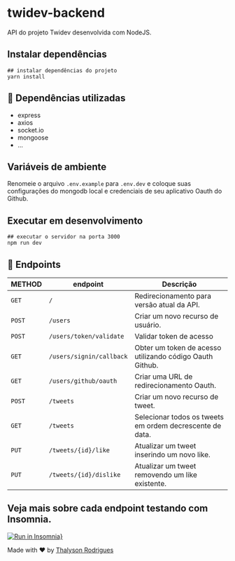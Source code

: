 # twidev-backend
API do projeto Twidev desenvolvida com NodeJS.

## Instalar dependências

```
## instalar dependências do projeto
yarn install
```

## :rocket: Dependências utilizadas

- express
- axios
- socket.io
- mongoose
- ...

## Variáveis de ambiente

Renomeie o arquivo `.env.example` para `.env.dev` e coloque suas configurações do mongodb local e credenciais de seu aplicativo Oauth do Github.

## Executar em desenvolvimento

```
## executar o servidor na porta 3000
npm run dev
```

## :rocket: Endpoints

| METHOD   | endpoint   | Descrição                                 |
|----------|------------|-------------------------------------------|
|```GET``` |```/```     | Redirecionamento para versão atual da API.|
|```POST```|```/users```| Criar um novo recurso de usuário.         |
|```POST```|```/users/token/validate``` | Validar token de acesso    |
|```GET``` |```/users/signin/callback``` | Obter um token de acesso utilizando código Oauth Github. |
|```GET``` |```/users/github/oauth``` | Criar uma URL de redirecionamento Oauth. |
|```POST```|```/tweets``` | Criar um novo recurso de tweet. |
|```GET``` |```/tweets``` | Selecionar todos os tweets em ordem decrescente de data. |
|```PUT``` |```/tweets/{id}/like``` | Atualizar um tweet inserindo um novo like. |
|```PUT``` |```/tweets/{id}/dislike``` | Atualizar um tweet removendo um like existente. |

## Veja mais sobre cada endpoint testando com Insomnia.

[![Run in Insomnia}](https://insomnia.rest/images/run.svg)](https://insomnia.rest/run/?label=Twidev&uri=https%3A%2F%2Fraw.githubusercontent.com%2Fthalysonalexr%2Ftwidev-backend%2Fmaster%2Fdocs%2Finsomnia_2020_01_29.json)

Made with ♥ by [Thalyson Rodrigues](https://www.linkedin.com/in/thalysonrodrigues/)
